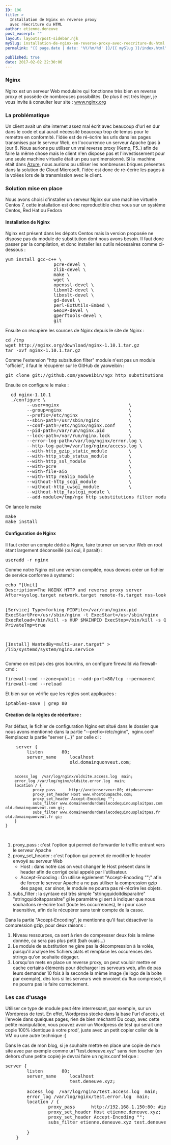 ```yaml
---
ID: 106
title: >
  Installation de Nginx en reverse proxy
  avec réecriture du HTML
author: etienne.deneuve
post_excerpt: ""
layout: layouts/post-sidebar.njk
mySlug: installation-de-nginx-en-reverse-proxy-avec-reecriture-du-html
permalink: "{{ page.date | date: '%Y/%m/%d' }}/{{ mySlug }}/index.html"

published: true
date: 2017-02-02 22:30:06
---
```

<h3>Nginx</h3>
Nginx est un serveur Web modulaire qui fonctionne très bien en reverse proxy et possède de nombreuses possibilités. De plus il est très léger, je vous invite à consulter leur site : <a href="http://nginx.org/">www.nginx.org</a>
<h3>La problématique</h3>
Un client avait un site internet assez mal écrit avec beaucoup d'url en dur dans le code et qui aurait nécessité beaucoup trop de temps pour le remettre en conformité.
l'idée est de ré-écrire les urls dans les pages transmises par le serveur Web, en l'occurrence un serveur Apache (pas à jour !).
Nous aurions pu utiliser un vrai reverse proxy (Kemp, F5..) afin de faire la même chose mais le client n'en dispose pas et l'investissement pour une seule machine virtuelle était un peu surdimensionné. Si la  machine était dans <a href="https://azure.microsoft.com/fr-fr/">Azure</a>, nous aurions pu utiliser les nombreuses briques présentes dans la solution de Cloud Microsoft. l'idée est donc de ré-écrire les pages à la volées lors de la transmission avec le client.
<h3>Solution mise en place</h3>
Nous avons choisi d'installer un serveur Nginx sur une machine virtuelle Centos 7, cette installation est donc reproductible chez vous sur un système Centos, Red Hat ou Fedora
<h4>Installation de Nginx</h4>
Nginx est présent dans les dépots Centos mais la version proposée ne dispose pas du module de substitution dont nous avons besoin. Il faut donc passer par la compilation, et donc installer les outils nécessaires comme ci-dessous :
<pre>yum install gcc-c++ \
                  pcre-devel \
                  zlib-devel \
                  make \
                  wget \
                  openssl-devel \
                  libxml2-devel \
                  libxslt-devel \
                  gd-devel \
                  perl-ExtUtils-Embed \
                  GeoIP-devel \
                  gperftools-devel \
                  git
</pre>
Ensuite on récupère les sources de Nginx depuis le site de Nginx :
<pre>cd /tmp
wget http://nginx.org/download/nginx-1.10.1.tar.gz
tar -xvf nginx-1.10.1.tar.gz
</pre>
Comme l'extension "http subsitution filter" module n'est pas un module "officiel", il faut le récupérer sur le GitHub de yaoweibin :
<pre>git clone git://github.com/yaoweibin/ngx_http_substitutions_filter_module.git  
</pre>
Ensuite on configure le make :
<pre>  cd nginx-1.10.1
  ./configure \
        --user=nginx                          \
        --group=nginx                         \
        --prefix=/etc/nginx                   \
        --sbin-path=/usr/sbin/nginx           \
        --conf-path=/etc/nginx/nginx.conf     \
        --pid-path=/var/run/nginx.pid         \
        --lock-path=/var/run/nginx.lock       \
        --error-log-path=/var/log/nginx/error.log \
        --http-log-path=/var/log/nginx/access.log \
        --with-http_gzip_static_module        \
        --with-http_stub_status_module        \
        --with-http_ssl_module                \
        --with-pcre                           \
        --with-file-aio                       \
        --with-http_realip_module             \
        --without-http_scgi_module            \
        --without-http_uwsgi_module           \
        --without-http_fastcgi_module \
        --add-module=/tmp/ngx_http_substitutions_filter_module      
</pre>
On lance le make
<pre>make
make install
</pre>
<h4>Configuration de Nginx</h4>
Il faut créer un compte dédié a Nginx, faire tourner un serveur Web en root étant largement déconseillé (oui oui, il parait) :
<pre>useradd -r nginx</pre>
Comme notre Nginx est une version compilée, nous devons créer un fichier de service conforme à systemd :
<pre>echo "[Unit]
Description=The NGINX HTTP and reverse proxy server
After=syslog.target network.target remote-fs.target nss-lookup.target

[Service]
Type=forking
PIDFile=/var/run/nginx.pid
ExecStartPre=/usr/sbin/nginx -t
ExecStart=/usr/sbin/nginx
ExecReload=/bin/kill -s HUP $MAINPID
ExecStop=/bin/kill -s QUIT $MAINPID
PrivateTmp=true

[Install]
WantedBy=multi-user.target" &gt; /lib/systemd/system/nginx.service
</pre>
Comme on est pas des gros bourrins, on configure firewalld via firewall-cmd :
<pre>firewall-cmd --zone=public --add-port=80/tcp --permanent
firewall-cmd --reload
</pre>
Et bien sur on vérifie que les règles sont appliquées :
<pre>iptables-save | grep 80</pre>
<h4>Création de la règles de réécriture :</h4>
Par défaut, le fichier de configuration Nginx est situé dans le dossier que nous avons mentionné dans la partie "--prefix=/etc/nginx",  nginx.conf
Remplacez la partie "server {...}" par celle ci :
<pre>    server {
        listen       80;
        server_name     localhost
                        old.domainquonveut.com;

        access_log  /var/log/nginx/oldsite.access.log  main;
        error_log /var/log/nginx/oldsite.error.log  main;
        location / {
                proxy_pass      http://ancienserveur:80; #ipduserveur
                proxy_set_header Host www.vhostduapache.com;
                proxy_set_header Accept-Encoding "";
                subs_filter www.domaineendurdanslecodequinousplaitpas.com old.domainquonveut.com gi;
                subs_filter www.domaineendurdanslecodequinousplaitpas.fr old.domainquonveut.fr gi;
        }
    }
</pre>
<ol>
 	<li>proxy_pass : c'est l'option qui permet de forwarder le traffic entrant vers le serveur Apache</li>
 	<li>proxy_set_header : c'est l'option qui permet de modifier le header envoyé au serveur Web
<ul>
 	<li>Host : dans notre cas on veut changer le Host présent dans le header afin de corrigé celui appelé par l'utilisateur.</li>
 	<li>Accept-Encoding : On utilise également "Accept-Encoding "";" afin de forcer le serveur Apache a ne pas utiliser la compression gzip des pages, car sinon, le module ne pourra pas ré-récrire les objets.</li>
</ul>
</li>
 	<li>subs_filter : la syntaxe est très simple "stringquidoitdisparaitre" "stringquidoitapparaitre" gi
le paramètre gi sert à indiquer que nous souhaitons ré-écrire tout (toute les occurrences), le i pour case insensitive, afin de le récupérer sans tenir compte de la casse.</li>
</ol>
Dans la partie "Accept-Encoding", je mentionne qu'il faut désactiver la compression gzip, pour deux raisons :
<ol>
 	<li>Niveau ressources, ca sert à rien de compresser deux fois la même donnée, ca sera pas plus petit (bah ouais...)</li>
 	<li>Le module de substitution ne gère pas la décompression à la volée, puisqu'il analyse les fichiers plats et remplace les occurences des strings qu'on souhaite dégager.</li>
 	<li>Lorsqu'on mets en place un reverse proxy, on peut vouloir mettre en cache certains éléments pour décharger les serveurs web, afin de pas leurs demander 10 fois à la seconde la même image (le logo de la boite par exemple), dès lors si les serveurs web envoient du flux compressé, il ne pourra pas le faire correctement.</li>
</ol>
<h3>Les cas d'usage</h3>
Utiliser ce type de module peut être interressant, par exemple, sur un Wordpress de test. En effet, Wordpress stocke dans la base l'url d'accès, et l'envoie dans quelques pages, rien de bien méchant! Du coup, avec cette petite manipulation, vous pouvez avoir un Wordpress de test qui serait une copie 100% identique à votre prod', juste avec un petit copier coller de la VM ou une autre technique :)

Dans le cas de mon blog, si je souhaite mettre en place une copie de mon site avec par exemple comme url "test.deneuve.xyz" sans rien toucher (en dehors d'une petite copie) je devrai faire un nginx.conf tel que :
<pre>server {
        listen       80;
        server_name     localhost
                        test.deneuve.xyz;

        access_log  /var/log/nginx/test.access.log  main;
        error_log /var/log/nginx/test.error.log  main;
        location / {
                proxy_pass      http://192.168.1.150:80; #ipduserveurbidon
                proxy_set_header Host etienne.deneuve.xyz;
                proxy_set_header Accept-Encoding "";
                subs_filter etienne.deneuve.xyz test.deneuve.xyz gi;
                
        }
    }</pre>
&nbsp;